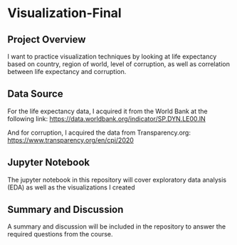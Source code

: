# Visualization-Final

## Project Overview

I want to practice visualization techniques by looking at life expectancy based on country, region of world, level of corruption, as well as correlation between life expectancy and corruption. 

## Data Source

For the life expectancy data, I acquired it from the World Bank at the following link: <https://data.worldbank.org/indicator/SP.DYN.LE00.IN>

And for corruption, I acquired the data from Transparency.org:  <https://www.transparency.org/en/cpi/2020>

## Jupyter Notebook 

The jupyter notebook in this repository will cover exploratory data analysis (EDA) as well as the visualizations I created

## Summary and Discussion

A summary and discussion will be included in the repository to answer the required questions from the course.
